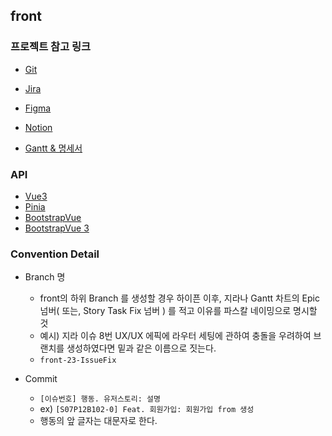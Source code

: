## front

### 프로젝트 참고 링크

- [Git](https://lab.ssafy.com/s07-ai-image-sub2/S07P22B301)

- [Jira](https://jira.ssafy.com/secure/RapidBoard.jspa?rapidView=13144&projectKey=S07P22B301)

- [Figma](https://www.figma.com/file/3ucdqCdz2EGjXKt7OhhH5h/%EA%B0%9C%EB%96%A1%EC%B0%B0%EB%96%A1?node-id=0%3A1)

- [Notion](https://www.notion.so/a58ba04e32814a97833e532872ca07cb)

- [Gantt & 명세서](https://docs.google.com/spreadsheets/d/1vI2nZP5mbR0at0AT3ZI8VDgFU5no_Bu5MFk8tqqZvac/edit?usp=sharing)

### API

- [Vue3](https://v3.ko.vuejs.org/guide/migration/introduction.html)
- [Pinia](https://pinia.vuejs.org/)
- [BootstrapVue](https://cdmoro.github.io/bootstrap-vue-3/)
- [BootstrapVue 3](https://cdmoro.github.io/bootstrap-vue-3/)

### Convention Detail

- Branch 명

  - front의 하위 Branch 를 생성할 경우 하이픈 이후, 지라나 Gantt 차트의 Epic 넘버( 또는, Story Task Fix 넘버 ) 를 적고 이유를 파스칼 네이밍으로 명시할 것
  - 예시) 지라 이슈 8번 UX/UX 에픽에 라우터 세팅에 관하여 충돌을 우려하여 브랜치를 생성하였다면 밑과 같은 이름으로 짓는다.
  - `front-23-IssueFix`

- Commit
  - `[이슈번호] 행동. 유저스토리: 설명`
  - ex) `[S07P12B102-0] Feat. 회원가입: 회원가입 from 생성`
  - 행동의 앞 글자는 대문자로 한다.
